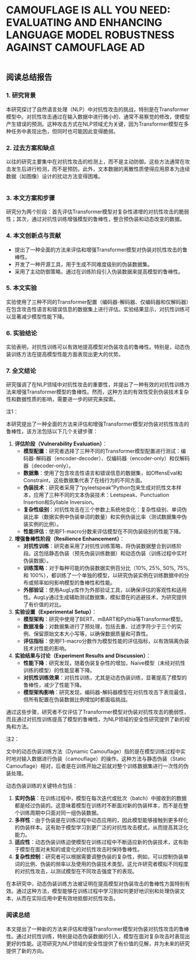# CAMOUFLAGE IS ALL YOU NEED: EVALUATING AND ENHANCING LANGUAGE MODEL ROBUSTNESS AGAINST CAMOUFLAGE AD

<figure><img src="../../.gitbook/assets/image (7) (1) (1) (1) (1) (1) (1) (1) (1) (1) (1) (1) (1) (1) (1) (1) (1) (1) (1) (1) (1) (1) (1) (1) (1) (1) (1) (1) (1) (1) (1) (1) (1) (1) (1) (1) (1).png" alt=""><figcaption></figcaption></figure>

## 阅读总结报告

### 1. 研究背景

本研究探讨了自然语言处理（NLP）中对抗性攻击的挑战，特别是在Transformer模型中。对抗性攻击通过在输入数据中进行微小的、通常不易察觉的修改，使模型产生错误的预测。这种攻击方式在NLP领域尤为关键，因为Transformer模型在多种任务中表现出色，但同时也可能因此变得脆弱。

### 2. 过去方案和缺点

以往的研究主要集中在对抗性攻击的检测上，而不是主动防御。这些方法通常在攻击发生后进行检测，而不是预防。此外，文本数据的离散性质使得应用原本为连续数据（如图像）设计的扰动方法变得困难。

<figure><img src="../../.gitbook/assets/image (8) (1) (1) (1) (1) (1) (1) (1) (1) (1) (1) (1) (1) (1) (1) (1) (1) (1) (1) (1) (1) (1) (1) (1) (1) (1) (1) (1) (1) (1) (1) (1) (1).png" alt=""><figcaption></figcaption></figure>

### 3. 本文方案和步骤

研究分为两个阶段：首先评估Transformer模型对复杂性递增的对抗性攻击的脆弱性；其次，通过对抗性训练增强模型的鲁棒性，整合预伪装和动态改变的数据。

### 4. 本文创新点与贡献

* 提出了一种全面的方法来评估和增强Transformer模型对伪装对抗性攻击的鲁棒性。
* 开发了一种开源工具，用于生成不同难度级别的伪装数据集。
* 采用了主动防御策略，通过在训练阶段引入伪装数据来提高模型的鲁棒性。

### 5. 本文实验

实验使用了三种不同的Transformer配置（编码器-解码器、仅编码器和仅解码器）在包含攻击性语言和错误信息的数据集上进行评估。实验结果显示，对抗性训练可以显著减少模型性能下降。

### 6. 实验结论

实验表明，对抗性训练可以有效地提高模型对伪装攻击的鲁棒性。特别是，动态伪装训练方法在提高模型性能方面表现出更大的优势。

### 7. 全文结论

研究强调了在NLP领域中对抗性攻击的重要性，并提出了一种有效的对抗性训练方法来增强Transformer模型的鲁棒性。然而，这种方法的有效性受到伪装技术复杂性和数据性质的影响，需要进一步的研究来探索。

注1：

本研究提出了一种全面的方法来评估和增强Transformer模型对伪装对抗性攻击的鲁棒性，该方法包括以下几个关键步骤：

1. **评估阶段（Vulnerability Evaluation）**：
   * **模型配置**：研究者选择了三种不同的Transformer模型配置进行测试：编码器-解码器（encoder-decoder）、仅编码器（encoder-only）和仅解码器（decoder-only）。
   * **数据集**：使用了包含攻击性语言和错误信息的数据集，如OffensEval和Constraint，这些数据集代表了在线行为的不同方面。
   * **伪装技术**：研究者采用了“pyleetspeak”Python包来生成对抗性文本样本，应用了三种不同的文本伪装技术：Leetspeak、Punctuation Insertion和Syllable Inversion。
   * **复杂性级别**：对抗性攻击在三个参数上系统地变化：复杂性级别、单词伪装比率（数据实例中伪装单词的数量）和实例伪装比率（测试数据集中伪装实例的比例）。
   * **性能评估**：使用F1-macro分数来评估模型在不同伪装级别的性能下降。
2. **增强鲁棒性阶段（Resilience Enhancement）**：
   * **对抗性训练**：研究者采用了对抗性训练策略，将伪装数据整合到训练阶段。这包括静态伪装（预先伪装训练数据）和动态伪装（训练过程中实时伪装数据）。
   * **训练策略**：对于每种可能的伪装数据实例百分比（10%, 25%, 50%, 75%, 和 100%），都训练了一个单独的模型，以研究伪装实例在训练数据中的分布或频率如何影响模型的鲁棒性和性能。
   * **外部验证**：使用AugLy库作为外部验证工具，以确保评估的客观性和适用性。AugLy通过生成辅助测试数据集，模拟潜在的逃避技术，为研究提供了有价值的对比。
3. **实验设置（Experimental Setup）**：
   * **模型架构**：研究中使用了BERT、mBART和Pythia等Transformer模型。
   * **数据准备**：对数据集进行了预处理，包括去重、过滤字符少于三个的实例、保留原始文本大小写等，以确保数据质量和可靠性。
   * **评估指标**：使用F1-macro分数作为模型性能的评估指标，以有效隔离伪装技术对性能的影响。
4. **实验结果与讨论（Experiment Results and Discussion）**：
   * **性能下降**：研究发现，随着伪装复杂性的增加，Naive模型（未经对抗性训练的模型）的性能显著下降。
   * **对抗性训练效果**：对抗性训练，尤其是动态伪装训练，显著提高了模型的鲁棒性，减少了性能下降。
   * **模型架构影响**：研究发现，编码器-解码器模型在对抗性攻击下表现最佳，但所有配置在伪装数据比例增加时都面临挑战。

通过这些步骤，研究者不仅评估了Transformer模型对伪装对抗性攻击的脆弱性，而且通过对抗性训练提高了模型的鲁棒性，为NLP领域的安全性研究提供了新的视角和方法。

注2：

文中的动态伪装训练方法（Dynamic Camouflage）指的是在模型训练过程中实时地对输入数据进行伪装（camouflage）的操作。这种方法与静态伪装（Static Camouflage）相对，后者是在训练开始之前就对整个训练数据集进行一次性的伪装处理。

动态伪装训练的关键特点包括：

1. **实时伪装**：在训练过程中，模型在每次迭代或批次（batch）中接收到的数据都是经过伪装的。这意味着模型在训练时不断面对新的伪装样本，而不是在整个训练周期中只面对同一组伪装数据。
2. **多样性**：由于伪装是在训练过程中动态应用的，因此模型能够接触到更多样化的伪装样本。这有助于模型学习到更广泛的对抗性攻击模式，从而提高其泛化能力。
3. **适应性**：动态伪装训练迫使模型在训练过程中不断适应新的伪装技术，这有助于模型在面对未知的或变化的对抗性攻击时保持鲁棒性。
4. **复杂性控制**：研究者可以根据需要调整伪装的复杂性，例如，可以控制伪装单词的比例、伪装的频率以及使用的伪装技术类型。这允许研究者模拟不同程度的对抗性攻击，以测试模型在不同攻击强度下的表现。

在本研究中，动态伪装训练方法被证明在提高模型对伪装攻击的鲁棒性方面特别有效。通过这种方法，模型能够在训练过程中学习到如何更好地识别和处理伪装文本，从而在实际应用中更有效地抵御对抗性攻击。

### 阅读总结

本文提出了一种新的方法来评估和增强Transformer模型对伪装对抗性攻击的鲁棒性。通过对抗性训练，特别是动态伪装数据的引入，模型在面对复杂攻击时表现出更好的性能。这项研究为NLP领域的安全性提供了有价值的见解，并为未来的研究提供了新的方向。
